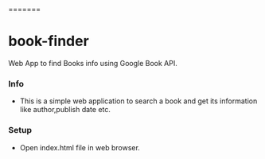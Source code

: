 =======
# book-finder

Web App to find Books info using Google Book API.

### Info

- This is a simple web application to search a book and get its information like author,publish date etc.

### Setup

- Open index.html file in web browser.

